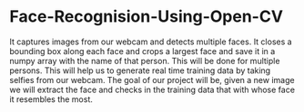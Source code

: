 # Face-Recognision-Using-Open-CV
It captures images from our webcam and detects multiple faces. It closes a bounding box along each face and crops a largest face and save it in a numpy array with the name of that person. This will be done for multiple persons. This will help us to generate real time training data by taking selfies from our webcam. The goal of our project will be, given a new image we will extract the face and checks in the training data that with whose face it resembles the most.
